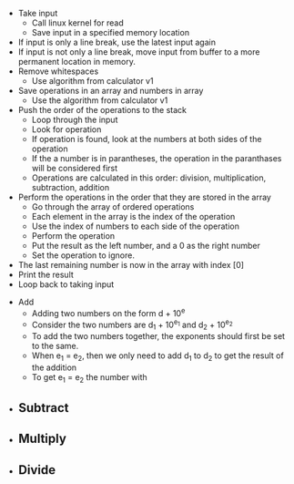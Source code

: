 * Take input
    - Call linux kernel for read
    - Save input in a specified memory location
* If input is only a line break, use the latest input again
* If input is not only a line break, move input from buffer to a more permanent location in memory.
* Remove whitespaces
    - Use algorithm from calculator v1
* Save operations in an array and numbers in array
    - Use the algorithm from calculator v1  
* Push the order of the operations to the stack
    - Loop through the input
    - Look for operation
    - If operation is found, look at the numbers at both sides of the operation
    - If the a number is in parantheses, the operation in the paranthases will be considered first
    - Operations are calculated in this order: division, multiplication, subtraction, addition
* Perform the operations in the order that they are stored in the array
    - Go through the array of ordered operations
    - Each element in the array is the index of the operation
    - Use the index of numbers to each side of the operation
    - Perform the operation
    - Put the result as the left number, and a 0 as the right number
    - Set the operation to ignore.
* The last remaining number is now in the array with index [0]
* Print the result
* Loop back to taking input



<!-- (8 + 9) + 5 * 9 + (8 - 3) * 9 + (8 + 5) + (3 + 2) -->



* Add  
    - Adding two numbers on the form d + 10<sup>e</sup>
    - Consider the two numbers are d<sub>1</sub> + 10<sup>e<sub>1</sub></sup> and d<sub>2</sub> + 10<sup>e<sub>2</sub></sup>  
    - To add the two numbers together, the exponents should first be set to the same.
    - When e<sub>1</sub> = e<sub>2</sub>, then we only need to add d<sub>1</sub> to d<sub>2</sub> to get the result of the addition
    - To get e<sub>1</sub> = e<sub>2</sub> the number with 
* Subtract  
    -   
* Multiply  
    -   
* Divide  
    -   
